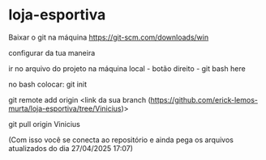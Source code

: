 # loja-esportiva


Baixar o git na máquina https://git-scm.com/downloads/win

configurar da tua maneira

ir no arquivo do projeto na máquina local - botão direito - git bash here

no bash colocar: git init

git remote add origin <link da sua branch (https://github.com/erick-lemos-murta/loja-esportiva/tree/Vinicius)>

git pull origin Vinicius

(Com isso você se conecta ao repositório e ainda pega os arquivos atualizados do dia 27/04/2025 17:07)

